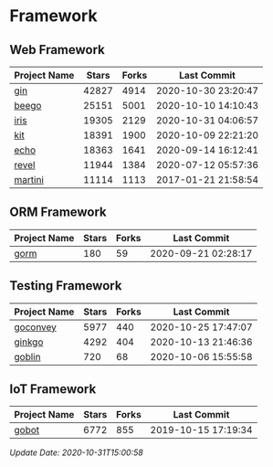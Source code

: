 # Framework

## Web Framework
| Project Name | Stars | Forks | Last Commit |
| ------------ | ----- | ----- | ----------- |
| [gin](https://github.com/gin-gonic/gin) | 42827 | 4914 | 2020-10-30 23:20:47 |
| [beego](https://github.com/astaxie/beego) | 25151 | 5001 | 2020-10-10 14:10:43 |
| [iris](https://github.com/kataras/iris) | 19305 | 2129 | 2020-10-31 04:06:57 |
| [kit](https://github.com/go-kit/kit) | 18391 | 1900 | 2020-10-09 22:21:20 |
| [echo](https://github.com/labstack/echo) | 18363 | 1641 | 2020-09-14 16:12:41 |
| [revel](https://github.com/revel/revel) | 11944 | 1384 | 2020-07-12 05:57:36 |
| [martini](https://github.com/go-martini/martini) | 11114 | 1113 | 2017-01-21 21:58:54 |

## ORM Framework
| Project Name | Stars | Forks | Last Commit |
| ------------ | ----- | ----- | ----------- |
| [gorm](https://github.com/jinzhu/gorm) | 180 | 59 | 2020-09-21 02:28:17 |

## Testing Framework
| Project Name | Stars | Forks | Last Commit |
| ------------ | ----- | ----- | ----------- |
| [goconvey](https://github.com/smartystreets/goconvey) | 5977 | 440 | 2020-10-25 17:47:07 |
| [ginkgo](https://github.com/onsi/ginkgo) | 4292 | 404 | 2020-10-13 21:46:36 |
| [goblin](https://github.com/franela/goblin) | 720 | 68 | 2020-10-06 15:55:58 |

## IoT Framework
| Project Name | Stars | Forks | Last Commit |
| ------------ | ----- | ----- | ----------- |
| [gobot](https://github.com/hybridgroup/gobot) | 6772 | 855 | 2019-10-15 17:19:34 |

*Update Date: 2020-10-31T15:00:58*